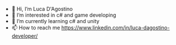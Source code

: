 - 👋 Hi, I’m Luca D'Agostino
- 👀 I’m interested in c# and game developing 
- 🌱 I’m currently learning c# and unity
- 📫 How to reach me 
https://www.linkedin.com/in/luca-dagostino-developer/

<!---
Lucadago17Dev/Lucadago17Dev is a ✨ special ✨ repository because its `README.md` (this file) appears on your GitHub profile.
You can click the Preview link to take a look at your changes.
--->
